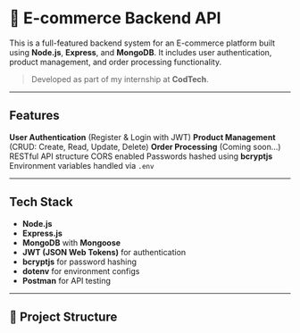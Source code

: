 # 🛒 E-commerce Backend API

This is a full-featured backend system for an E-commerce platform built using **Node.js**, **Express**, and **MongoDB**. It includes user authentication, product management, and order processing functionality.

>  Developed as part of my internship at **CodTech**.

---

##  Features

 **User Authentication** (Register & Login with JWT)
   **Product Management** (CRUD: Create, Read, Update, Delete)
   **Order Processing** (Coming soon...)
   RESTful API structure
   CORS enabled
   Passwords hashed using **bcryptjs**
   Environment variables handled via `.env`

---

##  Tech Stack

- **Node.js**
- **Express.js**
- **MongoDB** with **Mongoose**
- **JWT (JSON Web Tokens)** for authentication
- **bcryptjs** for password hashing
- **dotenv** for environment configs
- **Postman** for API testing

---

## 📂 Project Structure

